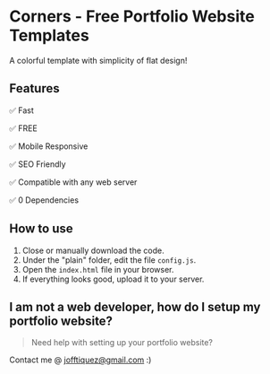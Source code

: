 # Corners - Free Portfolio Website Templates

A colorful template with simplicity of flat design!

## Features

✅ Fast

✅ FREE

✅ Mobile Responsive

✅ SEO Friendly

✅ Compatible with any web server

✅ 0 Dependencies

## How to use

1. Close or manually download the code.
2. Under the "plain" folder, edit the file `config.js`.
3. Open the `index.html` file in your browser.
4. If everything looks good, upload it to your server.

## I am not a web developer, how do I setup my portfolio website?

> Need help with setting up your portfolio website?

Contact me @ jofftiquez@gmail.com :)